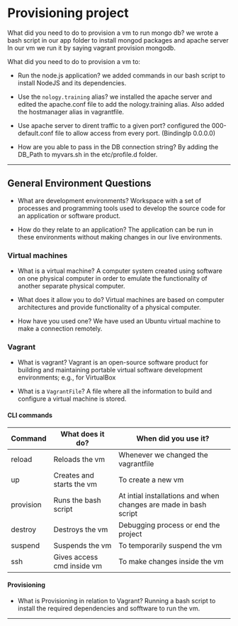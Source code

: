 # Provisioning project

What did you need to do to provision a vm to run mongo db?
we wrote a bash script in our app folder to install mongod packages and apache server
In our vm we run it by saying vagrant provision mongodb.

What did you need to do to provision a vm to:

- Run the node.js application?
we added commands in our bash script to install NodeJS and its dependencies.

- Use the `nology.training` alias?
we installed the apache server and edited the apache.conf file to add the nology.training alias. Also added the hostmanager alias in vagrantfile.

- Use apache server to dirent traffic to a given port?
configured the 000-default.conf file to allow access from every port. (BindingIp 0.0.0.0)

- How are you able to pass in the DB connection string?
By adding the DB_Path to myvars.sh in the etc/profile.d folder.


---

## General Environment Questions

- What are development environments?
Workspace with a set of processes and programming tools used to develop the source code for an application or software product.

- How do they relate to an application?
The application can be run in these environments without making changes in our live environments.

### Virtual machines

- What is a virtual machine?
A computer system created using software on one physical computer in order to emulate the functionality of another separate physical computer.

- What does it allow you to do?
Virtual machines are based on computer architectures and provide functionality of a physical computer.

- How have you used one?
We have used an Ubuntu virtual machine to make a connection remotely.

### Vagrant

- What is vagrant?
Vagrant is an open-source software product for building and maintaining portable virtual software development environments; e.g., for VirtualBox

- What is a `VagrantFile`?
A file where all the information to build and configure a virtual machine is stored.


#### CLI commands

| Command   | What does it do?          | When did you use it?                                            |
| --------- | ------------------------- | --------------------------------------------------------------- |
| reload    | Reloads the vm            | Whenever we changed the vagrantfile                             |
| up        | Creates and starts the vm | To create a new vm                                              |
| provision | Runs the bash script      | At intial installations and when changes are made in bash script|
| destroy   | Destroys the vm           | Debugging process or end the project                            |
| suspend   | Suspends the vm           | To temporarily suspend the vm                                   |
| ssh       | Gives access cmd inside vm| To make changes inside the vm                                   |

#### Provisioning

- What is Provisioning in relation to Vagrant?
Running a bash script to install the required dependencies and sofftware to run the vm.
---
